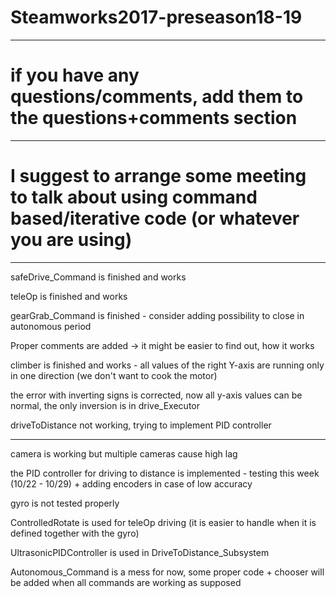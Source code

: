 # Steamworks2017-preseason18-19

------------------------------------------------------------------------------------------------------------------------------

# if you have any questions/comments, add them to the questions+comments section

------------------------------------------------------------------------------------------------------------------------------

# I suggest to arrange some meeting to talk about using command based/iterative code (or whatever you are using)

------------------------------------------------------------------------------------------------------------------------------
safeDrive_Command is finished and works

teleOp is finished and works

gearGrab_Command is finished - consider adding possibility to close in autonomous period

Proper comments are added -> it might be easier to find out, how it works

climber is finished and works - all values of the right Y-axis are running only in one direction (we don't want to cook the motor)

the error with inverting signs is corrected, now all y-axis values can be normal, the only inversion is in drive_Executor

driveToDistance not working, trying to implement PID controller

------------------------------------------------------------------------------------------------------------------------------

camera is working but multiple cameras cause high lag

the PID controller for driving to distance is implemented - testing this week (10/22 - 10/29) + adding encoders in case of low accuracy

gyro is not tested properly

ControlledRotate is used for teleOp driving (it is easier to handle when it is defined together with the gyro)

UltrasonicPIDController is used in DriveToDistance_Subsystem

Autonomous_Command is a mess for now, some proper code + chooser will be added when all commands are working as supposed

